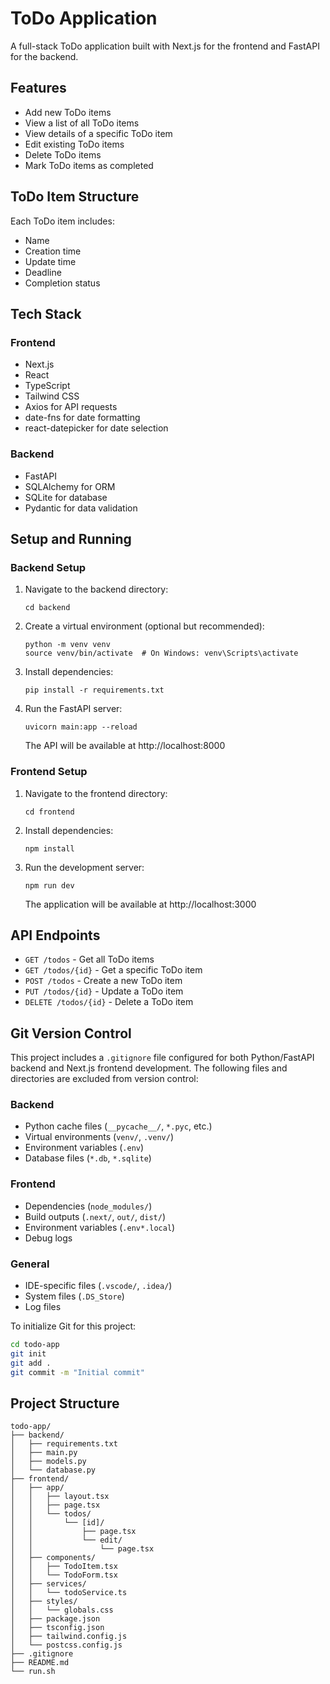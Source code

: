 # ToDo Application

A full-stack ToDo application built with Next.js for the frontend and FastAPI for the backend.

## Features

- Add new ToDo items
- View a list of all ToDo items
- View details of a specific ToDo item
- Edit existing ToDo items
- Delete ToDo items
- Mark ToDo items as completed

## ToDo Item Structure

Each ToDo item includes:
- Name
- Creation time
- Update time
- Deadline
- Completion status

## Tech Stack

### Frontend
- Next.js
- React
- TypeScript
- Tailwind CSS
- Axios for API requests
- date-fns for date formatting
- react-datepicker for date selection

### Backend
- FastAPI
- SQLAlchemy for ORM
- SQLite for database
- Pydantic for data validation

## Setup and Running

### Backend Setup

1. Navigate to the backend directory:
   ```
   cd backend
   ```

2. Create a virtual environment (optional but recommended):
   ```
   python -m venv venv
   source venv/bin/activate  # On Windows: venv\Scripts\activate
   ```

3. Install dependencies:
   ```
   pip install -r requirements.txt
   ```

4. Run the FastAPI server:
   ```
   uvicorn main:app --reload
   ```

   The API will be available at http://localhost:8000

### Frontend Setup

1. Navigate to the frontend directory:
   ```
   cd frontend
   ```

2. Install dependencies:
   ```
   npm install
   ```

3. Run the development server:
   ```
   npm run dev
   ```

   The application will be available at http://localhost:3000

## API Endpoints

- `GET /todos` - Get all ToDo items
- `GET /todos/{id}` - Get a specific ToDo item
- `POST /todos` - Create a new ToDo item
- `PUT /todos/{id}` - Update a ToDo item
- `DELETE /todos/{id}` - Delete a ToDo item

## Git Version Control

This project includes a `.gitignore` file configured for both Python/FastAPI backend and Next.js frontend development. The following files and directories are excluded from version control:

### Backend
- Python cache files (`__pycache__/`, `*.pyc`, etc.)
- Virtual environments (`venv/`, `.venv/`)
- Environment variables (`.env`)
- Database files (`*.db`, `*.sqlite`)

### Frontend
- Dependencies (`node_modules/`)
- Build outputs (`.next/`, `out/`, `dist/`)
- Environment variables (`.env*.local`)
- Debug logs

### General
- IDE-specific files (`.vscode/`, `.idea/`)
- System files (`.DS_Store`)
- Log files

To initialize Git for this project:

```bash
cd todo-app
git init
git add .
git commit -m "Initial commit"
```

## Project Structure

```
todo-app/
├── backend/
│   ├── requirements.txt
│   ├── main.py
│   ├── models.py
│   └── database.py
├── frontend/
│   ├── app/
│   │   ├── layout.tsx
│   │   ├── page.tsx
│   │   └── todos/
│   │       └── [id]/
│   │           ├── page.tsx
│   │           └── edit/
│   │               └── page.tsx
│   ├── components/
│   │   ├── TodoItem.tsx
│   │   └── TodoForm.tsx
│   ├── services/
│   │   └── todoService.ts
│   ├── styles/
│   │   └── globals.css
│   ├── package.json
│   ├── tsconfig.json
│   ├── tailwind.config.js
│   └── postcss.config.js
├── .gitignore
├── README.md
└── run.sh
